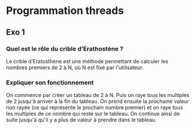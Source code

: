 # Programmation threads
## Exo 1
### Quel est le rôle du crible d’Erathostène ?
Le crible d’Eratosthène est une méthode permettant de calculer les nombres premiers de 2 à N, où N est fixé par l'utilisateur.

### Expliquer son fonctionnement
On commence par créer un tableau de 2 à N. Puis on raye tous les multiples de 2 jusqu'à arriver à la fin du tableau. On prend ensuite la prochaine valeur non rayée (ce qui représente le prochain nombre premier) et on raye tous les multiples de ce nombre qui reste sur le tableau. On continue ainsi de suite jusqu'à qu'il y a plus de valeur à prendre dans le tableau.